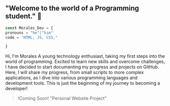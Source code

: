 ## "Welcome to the world of a Programming student."  👋

```js
const Morales_Dev = {
pronouns = "he"|"him"
code = "HTML, JS, CSS,"

}
```
 Hi, I'm Morales 
 A young technology enthusiast, taking my first steps into the world of programming. Excited to learn new skills and overcome challenges, I have decided to start documenting 
 my progress and projects on GitHub. Here, I will share my progress, from small scripts to more complex applications, as I dive into various programming languages and 
 development tools. This is just the beginning of my journey to becoming a developer!

 > !Coming Soon! "Personal Website Project"








<!--
**MoralesING/MoralesING** is a ✨ _special_ ✨ repository because its `README.md` (this file) appears on your GitHub profile.

Here are some ideas to get you started:

- 🔭 I’m currently working on ...
- 🌱 I’m currently learning ...
- 👯 I’m looking to collaborate on ...
- 🤔 I’m looking for help with ...
- 💬 Ask me about ...
- 📫 How to reach me: ...
- 😄 Pronouns: ...
- ⚡ Fun fact: ...
-->

 
